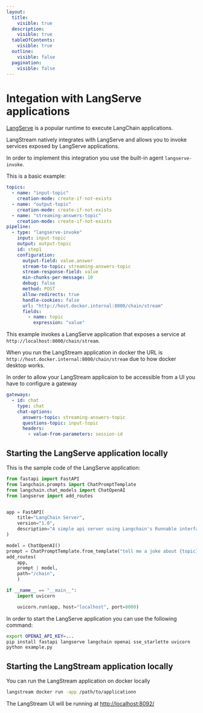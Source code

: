 ```yaml
---
layout:
  title:
    visible: true
  description:
    visible: true
  tableOfContents:
    visible: true
  outline:
    visible: false
  pagination:
    visible: false
---
```


# Integation with LangServe applications

[LangServe](https://github.com/langchain-ai/langserve) is a popular runtime to execute LangChain applications.

LangStream natively integrates with LangServe and allows you to invoke services exposed by LangServe applications.

In order to implement this integration you use the built-in agent `langserve-invoke`.

This is a basic example:

```yaml
topics:
  - name: "input-topic"
    creation-mode: create-if-not-exists
  - name: "output-topic"
    creation-mode: create-if-not-exists
  - name: "streaming-answers-topic"
    creation-mode: create-if-not-exists
pipeline:
  - type: "langserve-invoke"
    input: input-topic
    output: output-topic
    id: step1
    configuration:
      output-field: value.answer
      stream-to-topic: streaming-answers-topic
      stream-response-field: value
      min-chunks-per-message: 10
      debug: false
      method: POST
      allow-redirects: true
      handle-cookies: false
      url: "http://host.docker.internal:8000/chain/stream"
      fields:
        - name: topic
          expression: "value"
```

This example invokes a LangServe application that exposes a service at `http://localhost:8000/chain/stream`.

When you run the LangStream application in docker the URL is `http://host.docker.internal:8000/chain/stream` due to how docker desktop works.


In order to allow your LangStream applicaion to be accessible from a UI you have to configure a gateway
```yaml
gateways:
  - id: chat
    type: chat
    chat-options:
      answers-topic: streaming-answers-topic
      questions-topic: input-topic
      headers:
        - value-from-parameters: session-id
```

## Starting the LangServe application locally

This is the sample code of the LangServe application:

```python
from fastapi import FastAPI
from langchain.prompts import ChatPromptTemplate
from langchain.chat_models import ChatOpenAI
from langserve import add_routes


app = FastAPI(
    title="LangChain Server",
    version="1.0",
    description="A simple api server using Langchain's Runnable interfaces",
)

model = ChatOpenAI()
prompt = ChatPromptTemplate.from_template("tell me a joke about {topic}")
add_routes(
    app,
    prompt | model,
    path="/chain",
    )

if __name__ == "__main__":
    import uvicorn

    uvicorn.run(app, host="localhost", port=8000)
```

In order to start the LangServe application you can use the following command:

```bash
export OPENAI_API_KEY=...
pip install fastapi langserve langchain openai sse_starlette uvicorn
python example.py
```

## Starting the LangStream application locally

You can run the LangStream application on docker locally

```bash
langstream docker run -app /path/to/applicationn 
```

The LangStream UI will be running at [http://localhost:8092/](http://localhost:8092/) 
